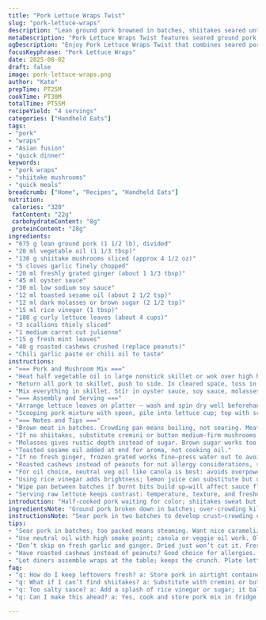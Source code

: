 ```yaml
---
title: "Pork Lettuce Wraps Twist"
slug: "pork-lettuce-wraps"
description: "Lean ground pork browned in batches, shiitakes seared until crisp, garlic plus ginger release aromas. Oyster and reduced-sodium soy sauce form a thick glaze, with toasted sesame oil, brown sugar and rice vinegar rounding flavors. Crisp lettuce, julienned carrots, sliced scallions, fresh cilantro and chopped roasted peanuts set table for assembly. Sambal or chili oil optional heat. Techniques focus on searing for texture, balancing sweet, salty, acid, and crunch. Simple tricks for ingredient swaps included. Timing based on visual and tactile doneness instead of strict minutes."
metaDescription: "Pork Lettuce Wraps Twist features seared ground pork and shiitake mushrooms with fresh vegetables for a satisfying crunch and savory flavor."
ogDescription: "Enjoy Pork Lettuce Wraps Twist that combines seared pork and shiitakes with fresh veggies, balancing textures for each bite."
focusKeyphrase: "Pork Lettuce Wraps"
date: 2025-08-02
draft: false
image: pork-lettuce-wraps.png
author: "Kate"
prepTime: PT25M
cookTime: PT30M
totalTime: PT55M
recipeYield: "4 servings"
categories: ["Handheld Eats"]
tags:
- "pork"
- "wraps"
- "Asian fusion"
- "quick dinner"
keywords:
- "pork wraps"
- "shiitake mushrooms"
- "quick meals"
breadcrumb: ["Home", "Recipes", "Handheld Eats"]
nutrition: 
 calories: "320"
 fatContent: "22g"
 carbohydrateContent: "8g"
 proteinContent: "28g"
ingredients:
- "675 g lean ground pork (1 1/2 lb), divided"
- "20 ml vegetable oil (1 1/3 tbsp)"
- "130 g shiitake mushrooms sliced (approx 4 1/2 oz)"
- "5 cloves garlic finely chopped"
- "20 ml freshly grated ginger (about 1 1/3 tbsp)"
- "45 ml oyster sauce"
- "30 ml low sodium soy sauce"
- "12 ml toasted sesame oil (about 2 1/2 tsp)"
- "12 ml dark molasses or brown sugar (2 1/2 tsp)"
- "15 ml rice vinegar (1 tbsp)"
- "180 g curly lettuce leaves (about 4 cups)"
- "3 scallions thinly sliced"
- "1 medium carrot cut julienne"
- "15 g fresh mint leaves"
- "40 g roasted cashews crushed (replace peanuts)"
- "Chili garlic paste or chili oil to taste"
instructions:
- "=== Pork and Mushroom Mix ==="
- "Heat half vegetable oil in large nonstick skillet or wok over high heat. Use only enough oil to coat, avoid frying. Add half ground pork, break apart quickly with wooden spoon or spatula. Sear until pork changes color and tiniest edges caramelize, 7-8 minutes depending on stove. Lift out pork with slotted spoon, drain excess fat if needed. Set aside. Repeat for remaining pork with rest of oil."
- "Return all pork to skillet, push to side. In cleared space, toss in shiitake slices. Let sit undisturbed briefly until caramelized underneath, 4-5 minutes total. Stir mushrooms once edges are crisp and darkened. Add garlic, grated ginger, stir 1 minute more till fragrant. Don’t burn garlic; watch closely."
- "Mix everything in skillet. Stir in oyster sauce, soy sauce, molasses or brown sugar, rice vinegar, toasted sesame oil. Should thicken quickly to syrupy, glossy coating. Stir often, reduce heat to medium-low if too fast or darkening too much. Taste and adjust salt, sweet, acid balance. Pepper if wanted. Sauce clings to meat and mushrooms evenly. Texture should be sticky, not watery."
- "=== Assembly and Serving ==="
- "Arrange lettuce leaves on platter — wash and spin dry well beforehand to avoid sogginess. Set out scallions, julienne carrot, fresh mint leaves (sub cilantro if unused), crushed roasted cashews. Heat chili garlic paste or chili oil nearby. Everyone builds own wraps."
- "Scooping pork mixture with spoon, pile into lettuce cup; top with scallions, carrot, mint, nuts. Add chili paste for heat if desired."
- "=== Notes and Tips ==="
- "Brown meat in batches. Crowding pan means boiling, not searing. Meat should color and crisp in spots; don’t just stir to grey. Shiitakes gain flavor by contact with hot pan—do not stir constantly."
- "If no shiitakes, substitute cremini or button medium-firm mushrooms but expect less earthiness."
- "Molasses gives rustic depth instead of sugar. Brown sugar works too."
- "Toasted sesame oil added at end for aroma, not cooking oil."
- "If no fresh ginger, frozen grated works fine—press water out to avoid dilution."
- "Roasted cashews instead of peanuts for nut allergy considerations, still crunch and oily richness."
- "For oil choice, neutral veg oil like canola is best: avoids overpowering flavors, withstands high heat."
- "Using rice vinegar adds brightness; lemon juice can substitute but use sparingly to avoid over-acidity."
- "Wipe pan between batches if burnt bits build up—will affect sauce flavor and color."
- "Serving raw lettuce keeps contrast: temperature, texture, and freshness, key to this dish."
introduction: "Half-cooked pork waiting for color; shiitakes sweat but want that char. Oils sizzle sharp. Garlic and ginger smell sharp, punch through the fat. Balance sweet, salty, sour; a quick glossy coat means heat is right. Lettuce crisp. Assemble at table, fast and messy hands. Crunch from nuts, herbal freshness from mint or cilantro. Chili oil for the brave. Learn to read the skillet. When pork sears, garlic finishes, mushrooms crisp beneath the meat. No drowning in sauce. Quick, sharp, tactile. No fuss stacks of flavor. You’ve got a burner and a bowl — now cook. No overcooking, no limp leaves."
ingredientsNote: "Ground pork broken down in batches; over-crowding kills texture. Shiitakes deliver umami and texture—replace with cremini if you must, but lose some chew and earthiness. Garlic and ginger absolutely fresh to avoid bitterness; pre-chopped frozen works, drain excess moisture. Toasted sesame oil must finish the dish for aroma. Brown sugar replaced molasses for gentle sweet depth. Rice vinegar brightens; lemon juice can work but sparingly. Cashews nod to peanut allergy sensitivity, still provide satisfying crunch. Keep lettuces chilled, dry, and intact, or wraps turn limp and sad. Vegetable oil with high smoke point key, avoid olive oil here. Make something rustic, textured, and balanced."
instructionsNote: "Sear pork in two batches to develop crust—crowding causes steaming and pale meat. Lift with slotted spoon; drain excess fat to avoid greasy final. In same pan, mushrooms cook slowly without stirring first, developing deep color and crisp edges. Garlic and ginger added late—burnt garlic spoils dish. Combine meats and mushrooms, then add sauces: oyster, soy, brown sugar/molasses, sesame oil, vinegar. Cook sauce down to thick syrup, not watery. Taste often—adjust sugar or vinegar as needed. Serve immediately with crisp lettuce and fresh toppings, never pre-assemble or leaves get soggy. Encourage assembling at table, brings contrast of hot, cold, crunchy, soft. Use aroma and crispness as doneness signals, not strict timer. Wiping pan between batches if bits scorch keeps flavors clean. Simple tools, big flavor."
tips:
- "Sear pork in batches; too packed means steaming. Want nice caramelization. Break it up quickly with a spatula. Perfect texture needs room."
- "Use neutral oil with high smoke point; canola or veggie oil work. Olive oil? Too heavy and will smoke up. Perfect for meat searing."
- "Don’t skip on fresh garlic and ginger. Dried just won’t cut it. Fresh delivers the aroma and sharpness; frozen? Press out moisture."
- "Have roasted cashews instead of peanuts? Good choice for allergies. They crunch nicely and offer oiliness. Adds rich texture to dish."
- "Let diners assemble wraps at the table; keeps the crunch. Plate lettuce leaves dry and cold, soggy leaves ruin the experience."
faq:
- "q: How do I keep leftovers fresh? a: Store pork in airtight container. Lettuce wraps? Best eaten fresh, but if you must? Keep lettuce separate."
- "q: What if I can’t find shiitakes? a: Substitute with cremini or button, but flavor changes. Shiitakes offer unique earthiness; consider using more spices."
- "q: Too salty sauce? a: Add a splash of rice vinegar or sugar; it balances the saltiness. Taste it while cooking; adjust on the fly."
- "q: Can I make this ahead? a: Yes, cook and store pork mix in fridge. Assemble later. But lettuce? Needs to stay fresh right before serving."

---
```

